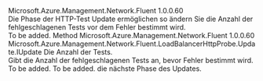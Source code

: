 <Type Name="IWithNumberOfProbes" FullName="Microsoft.Azure.Management.Network.Fluent.LoadBalancerHttpProbe.Update.IWithNumberOfProbes">
  <TypeSignature Language="C#" Value="public interface IWithNumberOfProbes" />
  <TypeSignature Language="ILAsm" Value=".class public interface auto ansi abstract IWithNumberOfProbes" />
  <TypeSignature Language="DocId" Value="T:Microsoft.Azure.Management.Network.Fluent.LoadBalancerHttpProbe.Update.IWithNumberOfProbes" />
  <TypeSignature Language="VB.NET" Value="Public Interface IWithNumberOfProbes" />
  <TypeSignature Language="F#" Value="type IWithNumberOfProbes = interface" />
  <AssemblyInfo>
    <AssemblyName>Microsoft.Azure.Management.Network.Fluent</AssemblyName>
    <AssemblyVersion>1.0.0.60</AssemblyVersion>
  </AssemblyInfo>
  <Interfaces />
  <Docs>
    <summary>
            Die Phase der HTTP-Test Update ermöglichen so ändern Sie die Anzahl der fehlgeschlagenen Tests vor dem Fehler bestimmt wird.
            </summary>
    <remarks>To be added.</remarks>
  </Docs>
  <Members>
    <Member MemberName="WithNumberOfProbes">
      <MemberSignature Language="C#" Value="public Microsoft.Azure.Management.Network.Fluent.LoadBalancerHttpProbe.Update.IUpdate WithNumberOfProbes (int probes);" />
      <MemberSignature Language="ILAsm" Value=".method public hidebysig newslot virtual instance class Microsoft.Azure.Management.Network.Fluent.LoadBalancerHttpProbe.Update.IUpdate WithNumberOfProbes(int32 probes) cil managed" />
      <MemberSignature Language="DocId" Value="M:Microsoft.Azure.Management.Network.Fluent.LoadBalancerHttpProbe.Update.IWithNumberOfProbes.WithNumberOfProbes(System.Int32)" />
      <MemberSignature Language="VB.NET" Value="Public Function WithNumberOfProbes (probes As Integer) As IUpdate" />
      <MemberSignature Language="F#" Value="abstract member WithNumberOfProbes : int -&gt; Microsoft.Azure.Management.Network.Fluent.LoadBalancerHttpProbe.Update.IUpdate" Usage="iWithNumberOfProbes.WithNumberOfProbes probes" />
      <MemberType>Method</MemberType>
      <AssemblyInfo>
        <AssemblyName>Microsoft.Azure.Management.Network.Fluent</AssemblyName>
        <AssemblyVersion>1.0.0.60</AssemblyVersion>
      </AssemblyInfo>
      <ReturnValue>
        <ReturnType>Microsoft.Azure.Management.Network.Fluent.LoadBalancerHttpProbe.Update.IUpdate</ReturnType>
      </ReturnValue>
      <Parameters>
        <Parameter Name="probes" Type="System.Int32" />
      </Parameters>
      <Docs>
        <param name="probes">Die Anzahl der Tests.</param>
        <summary>
            Gibt die Anzahl der fehlgeschlagenen Tests an, bevor Fehler bestimmt wird.
            </summary>
        <returns>To be added.</returns>
        <remarks>To be added.</remarks>
        <return>die nächste Phase des Updates.</return>
      </Docs>
    </Member>
  </Members>
</Type>